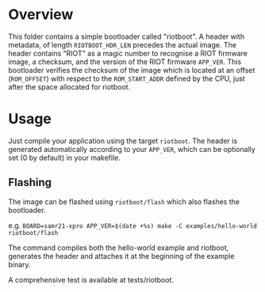 # Overview
This folder contains a simple bootloader called "riotboot".
A header with metadata, of length `RIOTBOOT_HDR_LEN` precedes
the actual image. The header contains "RIOT" as a magic
number to recognise a RIOT firmware image, a checksum, and
the version of the RIOT firmware `APP_VER`.
This bootloader verifies the checksum of the image which is located
at an offset (`ROM_OFFSET`) with respect to  the `ROM_START_ADDR`
defined by the CPU, just after the space allocated for riotboot.

# Usage
Just compile your application using the target `riotboot`. The header
is generated automatically according to your `APP_VER`, which can be
optionally set (0 by default) in your makefile.

## Flashing
The image can be flashed using `riotboot/flash` which also flashes
the bootloader.

e.g. `BOARD=samr21-xpro APP_VER=$(date +%s) make -C examples/hello-world riotboot/flash`

The command compiles both the hello-world example and riotboot,
generates the header and attaches it at the beginning of the example
binary.

A comprehensive test is available at tests/riotboot.
